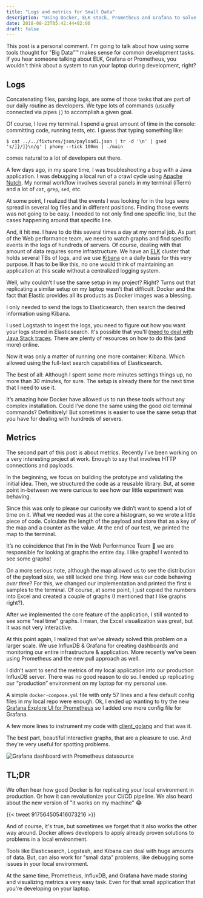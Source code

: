 ```yaml
---
title: "Logs and metrics for Small Data"
description: "Using Docker, ELK stack, Prometheus and Grafana to solve common problems in your local environment."
date: 2018-08-23T05:42:44+02:00
draft: false
---
```


This post is a personal comment. I'm going to talk about how using some tools
thought for "Big Data"™ makes sense for common development tasks. If you hear
someone talking about ELK, Grafana or Prometheus, you wouldn't think about a
system to run your laptop during development, right?


## Logs

Concatenating files, parsing logs, are some of those tasks that are part of our
daily routine as developers. We type lots of commands (usually connected via
pipes `|`) to accomplish a given goal.

Of course, I love my terminal. I spend a great amount of time in the console:
committing code,  running tests, etc. I guess that typing something like:

```
$ cat ../../fixtures/json/payload1.json | tr -d '\n' | gsed 's/]}/]}\n/g' | phony --tick 100ms | ./main
```

comes natural to a lot of developers out there.

A few days ago, in my spare time, I was troubleshooting a bug with a Java
application. I was debugging a local run of a crawl cycle using [Apache
Nutch](http://nutch.apache.org/). My normal workflow involves several panels in
my terminal (iTerm) and a lot of `cat`, `grep`, `sed`, etc.

At some point, I realized that the events I was looking for in the logs were
spread in several log files and in different positions. Finding those events was
not going to be easy. I needed to not only find one specific line, but the cases
happening around that specific line.

And, it hit me. I have to do this several times a day at my normal job. As part
of the Web performance team, we need to watch graphs and find specific events in
the logs of hundreds of servers. Of course, dealing with that amount of data
requires some infrastructure. We have an [ELK](https://www.elastic.co/elk-stack)
cluster that holds several TBs of logs, and we use
[Kibana](https://www.elastic.co/products/kibana ) on a daily basis for this very
purpose. It has to be like this, no one would think of maintaining an
application at this scale without a centralized logging system.

Well, why couldn’t I use the same setup in my project? Right? Turns out that
replicating a similar setup on my laptop wasn’t that difficult. Docker and the
fact that Elastic provides all its products as Docker images was a blessing.

I only needed to send the logs to Elasticsearch, then search the desired
information using Kibana.

I used Logstash to ingest the logs, you need to figure out how you want your
logs stored in Elasticsearch. It's possible that you'll ([need to deal with
Java Stack traces](https://sematext.com/blog/handling-stack-traces-with-logstash/).
There are plenty of resources on how to do this (and more) online.

Now it was only a matter of running one more container: Kibana. Which allowed
using the full-text search capabilities of Elasticsearch.

The best of all: Although I spent some more minutes settings things up, no more
than 30 minutes, for sure. The setup is already there for the next time that I
need to use it.

It’s amazing how Docker have allowed us to run these tools without any complex
installation. Could I’ve done the same using the good old terminal commands?
Definitively! But sometimes is easier to use the same setup that you have for
dealing with hundreds of servers.

## Metrics

The second part of this post is about metrics. Recently I’ve been working on a
very interesting project at work. Enough to say that involves HTTP connections
and payloads.

In the beginning, we focus on building the prototype and validating the initial
idea. Then, we structured the code as a reusable library. But, at some point
in-between we were curious to see how our little experiment was behaving.

Since this was only to please our curiosity we didn’t want to spend a lot of
time on it.  What we needed was at the core a histogram, so we wrote a little
piece of code. Calculate the length of the payload and store that as a key of
the map and a counter as the value. At the end of our test, we printed the map
to the terminal.

It’s no coincidence that I’m in the Web Performance Team 🤔 we are responsible
for looking at graphs the entire day. I like graphs! I wanted to see some
graphs!

On a more serious note, although the map allowed us to see the distribution of
the payload size, we still lacked one thing. How was our code behaving *over time*?
For this, we changed our implementation and printed the first `N` samples to the
terminal. Of course, at some point, I just copied the numbers into Excel and
created a couple of graphs (I mentioned that I like graphs right?).

After we implemented the core feature of the application, I still wanted to see
some "real time" graphs. I mean, the Excel visualization was great, but it was
not very interactive.

At this point again, I realized that we’ve already solved this problem on a
larger scale. We use InfluxDB & Grafana for creating dashboards and monitoring
our entire infrastructure & application. More recently we’ve been using
Prometheus and the new pull approach as well.

I didn’t want to send the metrics of my local application into our production
InfluxDB server. There was no good reason to do so. I ended up replicating our
“production” environment on my laptop for my personal use.

A simple `docker-compose.yml` file with only 57 lines and a few default config
files in my local repo were enough. Ok, I ended up wanting to try the new
[Grafana Explore UI for
Prometheus](https://promcon.io/2018-munich/talks/explore-your-prometheus-data-in-grafana/)
so I added one more config file for Grafana.

A few more lines to instrument my code with
[client_golang](https://github.com/prometheus/client_golang) and that was it.

The best part, beautiful interactive graphs, that are a pleasure to use. And
they're very useful for spotting problems.

![Grafana dashboard with Prometheus
datasource](/images/logs-and-metrics/grafana-prometheus.png "Grafana dashboard")

## TL;DR

We often hear how good Docker is for replicating your local environment in
production. Or how it can revolutionize your CI/CD pipeline. We also heard about
the new version of "it works on my machine" 😂

{{< tweet 917564505416073216 >}}

And of course, it's true, but sometimes we forget that it also works the other
way around. Docker allows developers to apply already proven solutions to
problems in a local environment.

Tools like Elasticsearch, Logstash, and Kibana can deal with huge amounts of
data. But, can also work for "small data" problems, like debugging some issues
in your local environment.

At the same time, Prometheus, InfluxDB, and Grafana have made storing and
visualizing metrics a very easy task. Even for that small application that
you're developing on your laptop.
